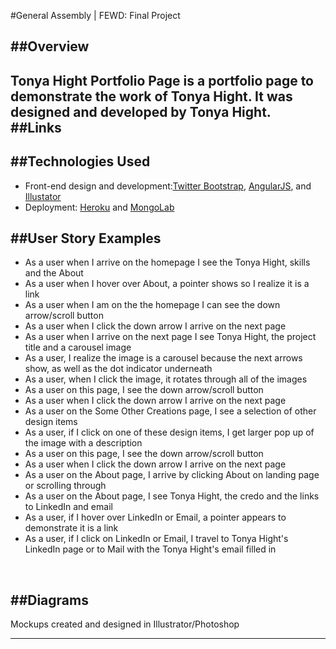 #General Assembly | FEWD: Final Project

##Overview
---
**Tonya Hight Portfolio Page** is a portfolio page to demonstrate the work of Tonya Hight. It was designed and developed by Tonya Hight.
<br />
##Links
---


##Technologies Used
---
* Front-end design and development:[Twitter Bootstrap](http://getbootstrap.com/), [AngularJS](https://angularjs.org/), and [Illustator](http://www.adobe.com/products/illustrator.html)
* Deployment: [Heroku](https://devcenter.heroku.com/) and [MongoLab](https://addons.heroku.com/mongolab)

##User Story Examples
---
* As a user when I arrive on the homepage I see the Tonya Hight, skills and the About
* As a user when I hover over About, a pointer shows so I realize it is a link
* As a user when I am on the the homepage I can see the down arrow/scroll button
* As a user when I click the down arrow I arrive on the next page
* As a user when I arrive on the next page I see Tonya Hight, the project title and a carousel image
* As a user, I realize the image is a carousel because the next arrows show, as well as the dot indicator underneath
* As a user, when I click the image, it rotates through all of the images
* As a user on this page, I see the down arrow/scroll button
* As a user when I click the down arrow I arrive on the next page
* As a user on the Some Other Creations page, I see a selection of other design items
* As a user, if I click on one of these design items, I get larger pop up of the image with a description
* As a user on this page, I see the down arrow/scroll button
* As a user when I click the down arrow I arrive on the next page
* As a user on the About page, I arrive by clicking About on landing page or scrolling through
* As a user on the About page, I see Tonya Hight, the credo and the links to LinkedIn and email
* As a user, if I hover over LinkedIn or Email, a pointer appears to demonstrate it is a link
* As a user, if I click on LinkedIn or Email, I travel to Tonya Hight's LinkedIn page or to Mail with the Tonya Hight's email filled in

<br />

##Diagrams
---
Mockups created and designed in Illustrator/Photoshop <br />


---

